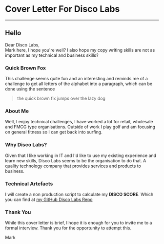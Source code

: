 # Cover Letter For Disco Labs

---
## Hello
Dear Disco Labs,  
Mark here,  I hope you're well?  I also hope my copy writing skills are not as important as my technical and business skills?
### Quick Brown Fox
This challenge seems quite fun and an interesting and reminds me of a challenge to get all letters of the alphabet into a paragraph, which can be done using the sentence  

> the quick brown fix jumps over the lazy dog
### About Me
Well, I enjoy technical challenges, I have worked a lot for retail, wholesale and FMCG type organisations.  Outside of work I play golf and am focusing on general fitness so I can get back into surfing.
### Why Disco Labs?
Given that I like working in IT and I'd like to use my existing experience and learn new skills, Disco Labs seems to be the organisation to do that.  A quality technology company that provides services and products to business.  
### Technical Artefacts
I will create a non production script to calculate my **DISCO SCORE**.  Which you can find at
[my GitHub Disco Labs Repo](https://github.com/mrichardsJBOIT/discolabs.git)
### Thank You
While this cover letter is brief, I hope it is enough for you to invite me to a formal interview.  Thank you for the opportunity to attempt this.  
  
Mark